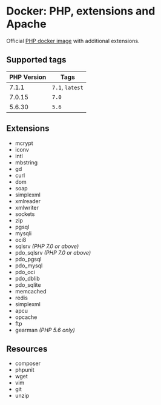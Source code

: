 Docker: PHP, extensions and Apache
==================================

Official [PHP docker image](https://hub.docker.com/_/php/) with additional extensions.

Supported tags
--------------

| PHP Version | Tags            |
| ----------- | --------------- |
| 7.1.1       | `7.1`, `latest` |
| 7.0.15      | `7.0`           |
| 5.6.30      | `5.6`           |

Extensions
----------

- mcrypt
- iconv
- intl
- mbstring
- gd
- curl
- dom
- soap
- simplexml
- xmlreader
- xmlwriter
- sockets
- zip
- pgsql
- mysqli
- oci8
- sqlsrv *(PHP 7.0 or above)*
- pdo_sqlsrv *(PHP 7.0 or above)*
- pdo_pgsql
- pdo_mysql
- pdo_oci
- pdo_dblib
- pdo_sqlite
- memcached
- redis
- simplexml
- apcu
- opcache
- ftp
- gearman *(PHP 5.6 only)*

Resources
---------

- composer
- phpunit
- wget
- vim
- git
- unzip
